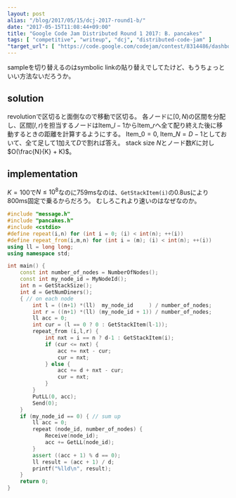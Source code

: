 ```yaml
---
layout: post
alias: "/blog/2017/05/15/dcj-2017-round1-b/"
date: "2017-05-15T11:08:44+09:00"
title: "Google Code Jam Distributed Round 1 2017: B. pancakes"
tags: [ "competitive", "writeup", "dcj", "distributed-code-jam" ]
"target_url": [ "https://code.google.com/codejam/contest/8314486/dashboard#s=p1" ]
---
```


sampleを切り替えるのはsymbolic linkの貼り替えでしてたけど、もうちょっといい方法ないだろうか。

## solution

revolutionで区切ると面倒なので移動で区切る。
各ノードに$[0, N)$の区間を分配し、区間$[l, r)$を担当するノードは$\mathrm{Item}\_{l-1}$から$\mathrm{Item}\_{r}$へ全て配り終えた後に移動するときの距離を計算するようにする。
$\mathrm{Item}\_0 = 0, \; \mathrm{Item}\_N = D-1$としておいて、全て足して$1$加えて$D$で割れば答え。
stack size $N$とノード数$K$に対し$O(\frac{N}{K} + K)$。

## implementation

$K = 100$で$N \le 10^8$なのに$759$msなのは、`GetStackItem(i)`の$0.8$usにより$800$ms固定で乗るからだろう。
むしろこれより速いのはなぜなのか。

``` c++
#include "message.h"
#include "pancakes.h"
#include <cstdio>
#define repeat(i,n) for (int i = 0; (i) < int(n); ++(i))
#define repeat_from(i,m,n) for (int i = (m); (i) < int(n); ++(i))
using ll = long long;
using namespace std;

int main() {
    const int number_of_nodes = NumberOfNodes();
    const int my_node_id = MyNodeId();
    int n = GetStackSize();
    int d = GetNumDiners();
    { // on each node
        int l = ((n+1) *(ll)  my_node_id     ) / number_of_nodes;
        int r = ((n+1) *(ll) (my_node_id + 1)) / number_of_nodes;
        ll acc = 0;
        int cur = (l == 0 ? 0 : GetStackItem(l-1));
        repeat_from (i,l,r) {
            int nxt = i == n ? d-1 : GetStackItem(i);
            if (cur <= nxt) {
                acc += nxt - cur;
                cur = nxt;
            } else {
                acc += d + nxt - cur;
                cur = nxt;
            }
        }
        PutLL(0, acc);
        Send(0);
    }
    if (my_node_id == 0) { // sum up
        ll acc = 0;
        repeat (node_id, number_of_nodes) {
            Receive(node_id);
            acc += GetLL(node_id);
        }
        assert ((acc + 1) % d == 0);
        ll result = (acc + 1) / d;
        printf("%lld\n", result);
    }
    return 0;
}
```

